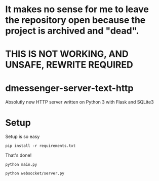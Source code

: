 # It makes no sense for me to leave the repository open because the project is archived and "dead".
# THIS IS NOT WORKING, AND UNSAFE, REWRITE REQUIRED
# dmessenger-server-text-http
Absolutly new HTTP server written on Python 3 with Flask and SQLite3

# Setup
Setup is so easy

``pip install -r requirements.txt``

That's done!

``python main.py``

``python websocket/server.py``
